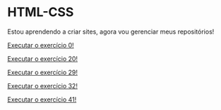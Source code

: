 # HTML-CSS
 
Estou aprendendo a criar sites, agora vou gerenciar meus repositórios!

<a href='https://github.com/FhabioHenrique1/HTML-CSS/blob/main/EXERCÍCIOS/ex0/index.html'> Executar o exercício 0!<a>

<a href='https://github.com/FhabioHenrique1/HTML-CSS/blob/main/EXERCÍCIOS/ex20/index.html'> Executar o exercício 20!<a>

<a href='https://github.com/FhabioHenrique1/HTML-CSS/blob/main/EXERCÍCIOS/ex29/index.html'> Executar o exercício 29!<a>

<a href='https://github.com/FhabioHenrique1/HTML-CSS/blob/main/EXERCÍCIOS/ex32/index.html'> Executar o exercício 32!<a>

<a href='https://github.com/FhabioHenrique1/HTML-CSS/blob/main/EXERCÍCIOS/ex41/index.html'> Executar o exercício 41!<a>


